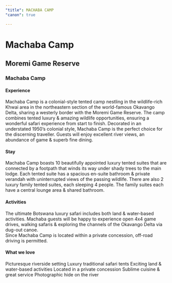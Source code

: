 ```yaml
---
"title": MACHABA CAMP
"canon": true

---
```


# Machaba Camp
## Moremi Game Reserve
### Machaba Camp

#### Experience
Machaba Camp is a colonial-style tented camp nestling in the wildlife-rich Khwai area in the northeastern section of the world-famous Okavango Delta, sharing a westerly border with the Moremi Game Reserve.
The camp combines tented luxury &amp; amazing wildlife opportunities, ensuring a wonderful safari experience from start to finish.  Decorated in an understated 1950’s colonial style, Machaba Camp is the perfect choice for the discerning traveller.
Guests will enjoy excellent river views, an abundance of game &amp; superb fine dining.

#### Stay
Machaba Camp boasts 10 beautifully appointed luxury tented suites that are connected by a footpath that winds its way under shady trees to the main lodge.  Each tented suite has a spacious en-suite bathroom &amp; private verandah with uninterrupted views of the passing wildlife.
There are also 2 luxury family tented suites, each sleeping 4 people.  The family suites each have a central lounge area &amp; shared bathroom.

#### Activities
The ultimate Botswana luxury safari includes both land &amp; water-based activities.  Machaba guests will be happy to experience open 4x4 game drives, walking safaris &amp; exploring the channels of the Okavango Delta via dug-out canoe.   
Since Machaba Camp is located within a private concession, off-road driving is permitted.


#### What we love
Picturesque riverside setting
Luxury traditional safari tents
Exciting land &amp; water-based activities
Located in a private concession
Sublime cuisine &amp; great service
Photographic hide on the river